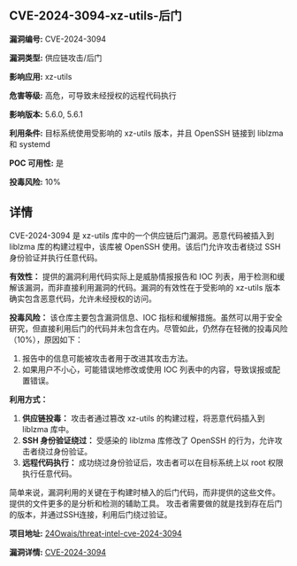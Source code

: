 ## CVE-2024-3094-xz-utils-后门

**漏洞编号:** CVE-2024-3094

**漏洞类型:** 供应链攻击/后门

**影响应用:** xz-utils

**危害等级:** 高危，可导致未经授权的远程代码执行

**影响版本:** 5.6.0, 5.6.1

**利用条件:** 目标系统使用受影响的 xz-utils 版本，并且 OpenSSH 链接到 liblzma 和 systemd

**POC 可用性:** 是

**投毒风险:** 10%

## 详情

CVE-2024-3094 是 xz-utils 库中的一个供应链后门漏洞。恶意代码被插入到 liblzma 库的构建过程中，该库被 OpenSSH 使用。该后门允许攻击者绕过 SSH 身份验证并执行任意代码。 

**有效性：**
提供的漏洞利用代码实际上是威胁情报报告和 IOC 列表，用于检测和缓解该漏洞，而非直接利用漏洞的代码。漏洞的有效性在于受影响的 xz-utils 版本确实包含恶意代码，允许未经授权的访问。

**投毒风险：**
该仓库主要包含漏洞信息、IOC 指标和缓解措施。虽然可以用于安全研究，但直接利用后门的代码并未包含在内。尽管如此，仍然存在轻微的投毒风险（10%），原因如下：
1.  报告中的信息可能被攻击者用于改进其攻击方法。
2.  如果用户不小心，可能错误地修改或使用 IOC 列表中的内容，导致误报或配置错误。

**利用方式：**
1.  **供应链投毒：** 攻击者通过篡改 xz-utils 的构建过程，将恶意代码插入到 liblzma 库中。
2.  **SSH 身份验证绕过：** 受感染的 liblzma 库修改了 OpenSSH 的行为，允许攻击者绕过身份验证。
3.  **远程代码执行：** 成功绕过身份验证后，攻击者可以在目标系统上以 root 权限执行任意代码。

简单来说，漏洞利用的关键在于构建时植入的后门代码，而非提供的这些文件。 提供的文件更多的是分析和检测的辅助工具。 攻击者需要做的就是找到存在后门的版本，并通过SSH连接，利用后门绕过验证。

**项目地址:** [24Owais/threat-intel-cve-2024-3094](https://github.com/24Owais/threat-intel-cve-2024-3094)

**漏洞详情:** [CVE-2024-3094](https://nvd.nist.gov/vuln/detail/CVE-2024-3094)